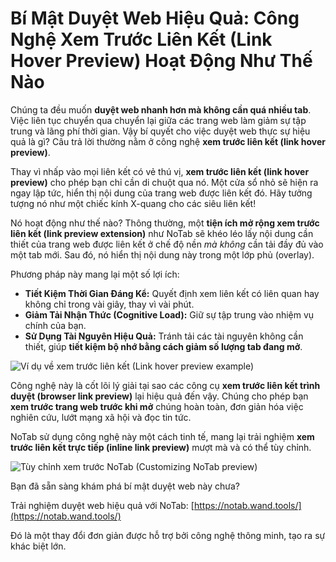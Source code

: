 
# Bí Mật Duyệt Web Hiệu Quả: Công Nghệ Xem Trước Liên Kết (Link Hover Preview) Hoạt Động Như Thế Nào

Chúng ta đều muốn **duyệt web nhanh hơn mà không cần quá nhiều tab**. Việc liên tục chuyển qua chuyển lại giữa các trang web làm giảm sự tập trung và lãng phí thời gian. Vậy bí quyết cho việc duyệt web thực sự hiệu quả là gì? Câu trả lời thường nằm ở công nghệ **xem trước liên kết (link hover preview)**.

Thay vì nhấp vào mọi liên kết có vẻ thú vị, **xem trước liên kết (link hover preview)** cho phép bạn chỉ cần di chuột qua nó. Một cửa sổ nhỏ sẽ hiện ra ngay lập tức, hiển thị nội dung của trang web được liên kết đó. Hãy tưởng tượng nó như một chiếc kính X-quang cho các siêu liên kết!

Nó hoạt động như thế nào? Thông thường, một **tiện ích mở rộng xem trước liên kết (link preview extension)** như NoTab sẽ khéo léo lấy nội dung cần thiết của trang web được liên kết ở chế độ nền *mà không* cần tải đầy đủ vào một tab mới. Sau đó, nó hiển thị nội dung này trong một lớp phủ (overlay).

Phương pháp này mang lại một số lợi ích:
*   **Tiết Kiệm Thời Gian Đáng Kể:** Quyết định xem liên kết có liên quan hay không chỉ trong vài giây, thay vì vài phút.
*   **Giảm Tải Nhận Thức (Cognitive Load):** Giữ sự tập trung vào nhiệm vụ chính của bạn.
*   **Sử Dụng Tài Nguyên Hiệu Quả:** Tránh tải các tài nguyên không cần thiết, giúp **tiết kiệm bộ nhớ bằng cách giảm số lượng tab đang mở**.

![Ví dụ về xem trước liên kết (Link hover preview example)](images/notab1.png)

Công nghệ này là cốt lõi lý giải tại sao các công cụ **xem trước liên kết trình duyệt (browser link preview)** lại hiệu quả đến vậy. Chúng cho phép bạn **xem trước trang web trước khi mở** chúng hoàn toàn, đơn giản hóa việc nghiên cứu, lướt mạng xã hội và đọc tin tức.

NoTab sử dụng công nghệ này một cách tinh tế, mang lại trải nghiệm **xem trước liên kết trực tiếp (inline link preview)** mượt mà và có thể tùy chỉnh.

![Tùy chỉnh xem trước NoTab (Customizing NoTab preview)](images/notab2.png)

Bạn đã sẵn sàng khám phá bí mật duyệt web này chưa?

Trải nghiệm duyệt web hiệu quả với NoTab: [https://notab.wand.tools/](https://notab.wand.tools/)

Đó là một thay đổi đơn giản được hỗ trợ bởi công nghệ thông minh, tạo ra sự khác biệt lớn.
